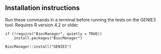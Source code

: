 ## Installation instructions

Run these commands in a terminal before running the tests on the GENIE3 tool.
Requires R version 4.2 or older.

```
if (!require("BiocManager", quietly = TRUE))
    install.packages("BiocManager")

BiocManager::install("GENIE3")
```